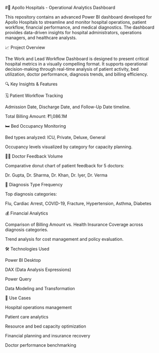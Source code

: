 #🏥 Apollo Hospitals - Operational Analytics Dashboard

This repository contains an advanced Power BI dashboard developed for Apollo Hospitals to streamline and monitor hospital operations, patient workflow, financial performance, and medical diagnostics. The dashboard provides data-driven insights for hospital administrators, operations managers, and healthcare analysts.

📈 Project Overview

The Work and Lead Workflow Dashboard is designed to present critical hospital metrics in a visually compelling format. It supports operational decision-making through real-time analysis of patient activity, bed utilization, doctor performance, diagnosis trends, and billing efficiency.

🔍 Key Insights & Features

🗓 Patient Workflow Tracking

Admission Date, Discharge Date, and Follow-Up Date timeline.

Total Billing Amount: ₹1,086.1M


🛏 Bed Occupancy Monitoring

Bed types analyzed: ICU, Private, Deluxe, General

Occupancy levels visualized by category for capacity planning.


👨‍⚕ Doctor Feedback Volume

Comparative donut chart of patient feedback for 5 doctors:

Dr. Gupta, Dr. Sharma, Dr. Khan, Dr. Iyer, Dr. Verma



🧾 Diagnosis Type Frequency

Top diagnosis categories:

Flu, Cardiac Arrest, COVID-19, Fracture, Hypertension, Asthma, Diabetes



💰 Financial Analytics

Comparison of Billing Amount vs. Health Insurance Coverage across diagnosis categories.

Trend analysis for cost management and policy evaluation.



🛠 Technologies Used

Power BI Desktop

DAX (Data Analysis Expressions)

Power Query

Data Modeling and Transformation


📌 Use Cases

Hospital operations management

Patient care analytics

Resource and bed capacity optimization

Financial planning and insurance recovery

Doctor performance benchmarking
